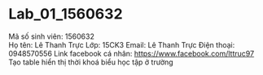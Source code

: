 # Lab_01_1560632
Mã số sinh viên: 1560632  
Họ tên: Lê Thanh Trực 
Lớp: 15CK3
Email: Lê Thanh Trực
Điện thoại: 0948570556
Link facebook cá nhân: https://www.facebook.com/lttruc97
Tạo table hiển thị thời khoá biểu học tập ở trường
